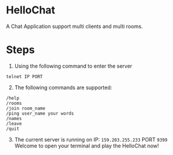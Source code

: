 # HelloChat
A Chat Application support multi clients and multi rooms.

# Steps
1. Using the following command to enter the server
```
telnet IP PORT
```
2. The following commands are supported:
```
/help
/rooms
/join room_name
/ping user_name your words
/names
/leave
/quit
```
3. The current server is running on IP: `159.203.255.233` PORT `9399`
Welcome to open your terminal and play the HelloChat now!
